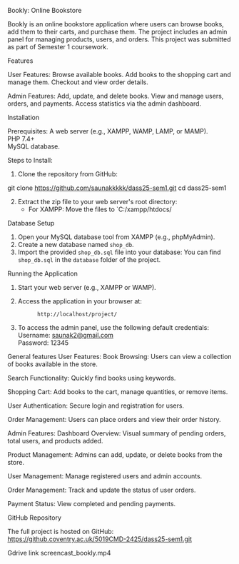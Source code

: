 Bookly: Online Bookstore

Bookly is an online bookstore application where users can browse books, add them to their carts, and purchase them. The project includes an admin panel for managing products, users, and orders. This project was submitted as part of Semester 1 coursework.

Features

User Features:
Browse available books.
Add books to the shopping cart and manage them.
Checkout and view order details.

Admin Features:
 Add, update, and delete books.
View and manage users, orders, and payments.
 Access statistics via the admin dashboard.



Installation

Prerequisites:
 A web server (e.g., XAMPP, WAMP, LAMP, or MAMP).  
 PHP 7.4+  
 MySQL database.  


Steps to Install:
1. Clone the repository from GitHub:
   
git clone https://github.com/saunakkkkk/dass25-sem1.git
cd dass25-sem1




   

   

2. Extract the zip file to your web server's root directory:
   - For XAMPP: Move the files to `C:/xampp/htdocs/


Database Setup

1. Open your MySQL database tool from XAMPP (e.g., phpMyAdmin).  
2. Create a new database named `shop_db`.  
3. Import the provided `shop_db.sql` file into your database:
   You can find `shop_db.sql` in the `database` folder of the project.


 Running the Application

1. Start your web server (e.g., XAMPP or WAMP).  
2. Access the application in your browser at:
   
             http://localhost/project/
  

3. To access the admin panel, use the following default credentials:
   Username: saunak2@gmail.com  
   Password: 12345  


General features
User Features:
Book Browsing: Users can view a collection of books available in the store.

Search Functionality: Quickly find books using keywords.

Shopping Cart: Add books to the cart, manage quantities, or remove items.

User Authentication: Secure login and registration for users.

Order Management: Users can place orders and view their order history.

Admin Features:
Dashboard Overview: Visual summary of pending orders, total users, and products added.

Product Management: Admins can add, update, or delete books from the store.


User Management: Manage registered users and admin accounts.


Order Management: Track and update the status of user orders.

Payment Status: View completed and pending payments.



GitHub Repository

The full project is hosted on GitHub: https://github.coventry.ac.uk/5019CMD-2425/dass25-sem1.git


Gdrive link
screencast_bookly.mp4


